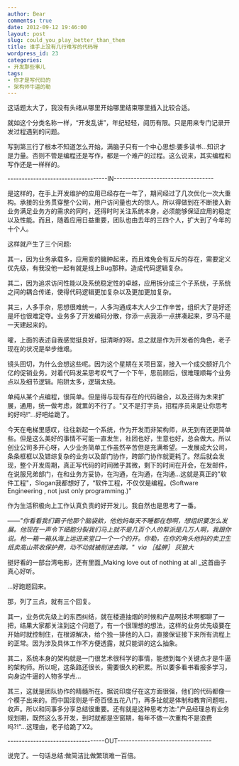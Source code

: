 ```yaml
---
author: Bear
comments: true
date: 2012-09-12 19:46:00
layout: post
slug: could_you_play_better_than_them
title: 谁手上没有几行难写的代码呀
wordpress_id: 23
categories:
- 开发那些事儿
tags:
- 你才是写代码的
- 架构师牛逼的勒
---
```


这话题太大了，我没有头绪从哪里开始哪里结束哪里插入比较合适。

就如这个分类名称一样，“开发乱讲”，年纪轻轻，阅历有限。只是用来专门记录开发过程遇到的问题。

写到第三行了根本不知道怎么开始，满脑子只有一个中心思想:要多读书…知识才是力量。否则不管是编程还是写作，都是一个难产的过程。这么说来，其实编程和写作还是一样样的。

-----------------------------------IN-----------------------------------

是这样的，在手上开发维护的应用已经存在一年了，期间经过了几次优化一次大重构。承接的业务贯穿整个公司，用户访问量也大的惊人。所以得做到在不断接入新业务满足业务方的需求的同时，还得时时关注系统本身，必须能够保证应用的稳定以及性能。而且，随着应用日益重要，团队也由去年的三四个人，扩大到了今年的十个人。

这样就产生了三个问题:
<!-- more -->
其一，因为业务承载多，应用变的臃肿起来，而且难免会有互斥的存在，需要定义优先级，有我没他一起有就是线上Bug那种。造成代码逻辑复杂。

其二，因为追求访问性能以及系统稳定性的卓越，应用拆分成三个子系统，子系统之间的耦合传递，使得代码逻辑更加复杂以及更加更加复杂。

其三，人多手杂，思想很难统一，人多沟通成本大人少工作辛苦，组织大了是好还是坏也很难定夺。业务多了开发编码分散，你添一点我添一点拼凑起来，罗马不是一天建起来的。

嚯，上面的表述自我感觉挺良好，挺清晰的呀。总之就是作为开发者的角色，老子现在的状况是举步维艰。

镜头回切，为什么会想这些呢。因为这个星期在关项目室，接入一个成交额好几个亿的促销业务。对着代码发呆思考叹气了一个下午，思前顾后，很难理顺每个业务点以及细节逻辑。陷阱太多，逻辑太绕。

单纯从某个点编程，很简单。但是得与现有存在的代码融合，以及还得为未来扩展，通用，统一做考虑，就累的不行了。"又不是打字员，招程序员来是让你思考的好吗!"…好吧给跪了。

今天在电梯里感叹，往往新起一个系统，作为开发而非架构师，从无到有还更简单些。但是这么美好的事情不可能一直发生，社团也好，生意也好，总会做大。所以创业公司多开心呀，人少业务简单工作虽然辛苦但是充满希望。一发展成大公司，条条框框以及错综复杂的业务以及部门协作，跨部门协作就更耗了。然后就会发现，整个开发周期，真正写代码的时间微乎其微，剩下的时间在开会，在发邮件，在说服兄弟部门，在和业务方妥协，在沟通，在沟通，在沟通…这就是真正的"软件工程"，Slogan我都想好了，“软件工程，不仅仅是编程。(Software Engineering , not just only programming.)”

作为生活积极向上工作认真负责的好开发儿。我自然也是思考了一番。

_——"你看看我们霸子他那个脑袋欸，他他妈每天不睡都在想啊，想组织要怎么发展。他现在一声令下细胞分裂我们马上就不是几百个人的帮派是几万人啊，我跟你说。枪一箱一箱从海上运进来堂口一个一个的开。你勒，在你的角头他妈的卖卫生纸卖高山茶收保护费，动不动就被削进去蹲。"  via ［艋舺］ 灰狼大_

挺好看的一部台湾电影，还有里面_Making love out of nothing at all _这首曲子真心好听。

...好跑题回来。

那，列了三点，就有三个回复。

其一，业务优先级上的东西纠结，就在楼道抽烟的时候和产品啊技术啊都聊了一把，结果大家都关注到这个问题了，有一个很理想的想法，这样的业务优先级要在开始时就控制住，在根源解决，给个独一排他的入口，直接保证接下来所有流程上的正常。因为涉及具体工作不方便透露，就只能讲的这么抽象。

其二，系统本身的架构就是一门很艺术很科学的事情，能想到每个关键点才是牛逼的架构师。所以呢，这条路还很长，需要很久的积累。所以要多看书看报多学习，向身边牛逼的人物多学点…

其三，这就是团队协作的精髓所在。据说印度仔在这方面很强，他们的代码都像一个模子出来的。而中国淫则是千奇百怪五花八门，再多扯就是体制和教育问题啦，收声。所以和同事多分享总结很重要。还有就是这种思考方法:"产品经理总有业务规划期，既然这么多开发，到时就都是空窗期，每年不做一次重构不是浪费吗?!"…这理由，老子给跪了X2。

----------------------------------OUT---------------------------------

说完了。一句话总结:做简洁比做繁琐难一百倍。

















